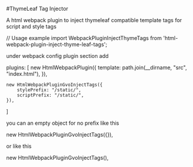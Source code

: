 #ThymeLeaf Tag Injector

A html webpack plugin to inject thymeleaf compatible template tags for script and style tags


// Usage example
import WebpackPluginInjectThymeTags from 'html-webpack-plugin-inject-thyme-leaf-tags';

under webpack config plugin section add


plugins: [
	new HtmlWebpackPlugin({
		template: path.join(__dirname, "src", "index.html"),
	}),

	new HtmlWebpackPluginGvoInjectTags({
		stylePrefix: "/static/",
		scriptPrefix: "/static/",
	}),
]

you can an empty object for no prefix like this


new HtmlWebpackPluginGvoInjectTags({}),

or like this

new HtmlWebpackPluginGvoInjectTags(),